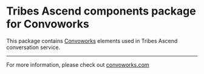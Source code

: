 # Tribes Ascend components package for Convoworks

This package contains [Convoworks](https://github.com/zef-dev/convoworks-core) elements used in Tribes Ascend conversation service.

---

For more information, please check out [convoworks.com](https://convoworks.com)